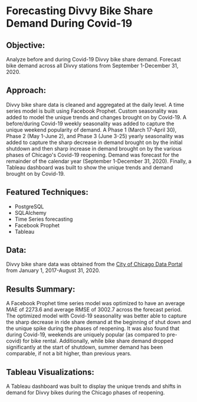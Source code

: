 # Forecasting Divvy Bike Share Demand During Covid-19

## **Objective:**
Analyze before and during Covid-19 Divvy bike share demand. Forecast bike demand across all Divvy stations from September 1-December 31, 2020.

## **Approach:**
Divvy bike share data is cleaned and aggregated at the daily level. A time series model is built using Facebook Prophet. Custom seasonality was added to model the unique trends and changes brought on by Covid-19. A before/during Covid-19 weekly seasonality was added to capture the unique weekend popularity of demand. A Phase 1 (March 17-April 30), Phase 2 (May 1-June 2), and Phase 3 (June 3-25) yearly seasonality was added to capture the sharp decrease in demand brought on by the initial shutdown and then sharp increase in demand brought on by the various phases of Chicago's Covid-19 reopening. Demand was forecast for the remainder of the calendar year (September 1-December 31, 2020). Finally, a Tableau dashboard was built to show the unique trends and demand brought on by Covid-19.

## **Featured Techniques:**
- PostgreSQL
- SQLAlchemy
- Time Series forecasting
- Facebook Prophet
- Tableau

## **Data:**
Divvy bike share data was obtained from the [City of Chicago Data Portal](https://divvy-tripdata.s3.amazonaws.com/index.html) from January 1, 2017-August 31, 2020.

## **Results Summary:**
A Facebook Prophet time series model was optimized to have an average MAE of 2273.6 and average RMSE of 3002.7 across the forecast period. The optimized model with Covid-19 seasonality was better able to capture the sharp decrease in ride share demand at the beginning of shut down and the unique spike during the phases of reopening. It was also found that during Covid-19, weekends are uniquely popular (as compared to pre-covid) for bike rental. Additionally, while bike share demand dropped significantly at the start of shutdown, summer demand has been comparable, if not a bit higher, than previous years.

## **Tableau Visualizations:**
A Tableau dashboard was built to display the unique trends and shifts in demand for Divvy bikes during the Chicago phases of reopening.
